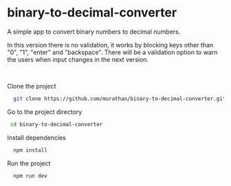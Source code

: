 # binary-to-decimal-converter
A simple app to convert binary numbers to decimal numbers.

In this version there is no validation, it works by blocking keys other than "0", "1", "enter" and "backspace". 
There will be a validation option to warn the users when input changes in the next version.

<br/>

Clone the project

```bash
  git clone https://github.com/murathan/binary-to-decimal-converter.git
```

Go to the project directory

```bash
 cd binary-to-decimal-converter
```

Install dependencies

```bash
  npm install
```

Run the project

```bash
  npm run dev
```